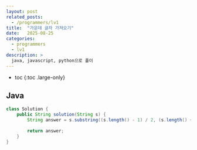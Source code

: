 ```yaml
---
layout: post
related_posts:
  - /programmers/lv1
title:  "가운데 글자 가져오기"
date:   2025-08-25
categories:
  - programmers
  - lv1
description: >
  java, javascript, python으로 풀이
---
```

* toc
{:toc .large-only}

## Java
```java
class Solution {
    public String solution(String s) {
        String answer = s.substring((s.length() - 1) / 2, (s.length() + 2) / 2);
        
        return answer;
    }
}
```